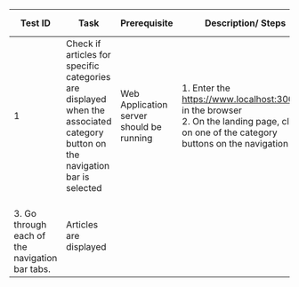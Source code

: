 | Test ID | Task | Prerequisite| Description/ Steps | Expected Output|
| ------- | ---- | ------------| ------------------ | -------------- |
| 1 | Check if articles for specific categories are displayed when the associated category button on the navigation bar is selected|Web Application server should be running|1. Enter the https://www.localhost:3000/1 in the browser <br> 2. On the landing page, click on one of the category buttons on the navigation bar.
<br> 3. Go through each of the navigation bar tabs.| Articles are displayed|
